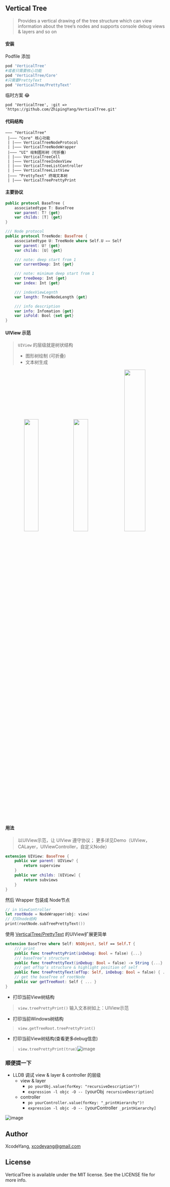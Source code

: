 ## Vertical Tree

> Provides a vertical drawing of the tree structure which can view information about the tree‘s nodes and supports console debug views & layers and so on

#### 安装

Podfile 添加

```ruby
pod 'VerticalTree'
#或者只需要核心功能
pod 'VerticalTree/Core'
#只需要PrettyText
pod 'VerticalTree/PrettyText'
```

临时方案 😂

`pod 'VerticalTree', :git => 'https://github.com/ZhipingYang/VerticalTree.git'`

#### 代码结构

```
——— "VerticalTree"
 |——— "Core" 核心功能
 | |——— VerticalTreeNodeProtocol
 | |——— VerticalTreeNodeWrapper
 |——— "UI" 绘制图形树（可折叠）
 | |——— VerticalTreeCell
 | |——— VerticalTreeIndexView
 | |——— VerticalTreeListController
 | |——— VerticalTreeListView
 |——— "PrettyText" 终端文本树
 | |——— VerticalTreePrettyPrint
```

#### 主要协议

```swift
public protocol BaseTree {
    associatedtype T: BaseTree
    var parent: T? {get}
    var childs: [T] {get}
}

/// Node protocol
public protocol TreeNode: BaseTree {
    associatedtype U: TreeNode where Self.U == Self
    var parent: U? {get}
    var childs: [U] {get}

    /// note: deep start from 1
    var currentDeep: Int {get}

    /// note: minimum deep start from 1
    var treeDeep: Int {get}
    var index: Int {get}

    /// indexViewLegnth
    var length: TreeNodeLength {get}

    /// info description
    var info: Infomation {get}
    var isFold: Bool {set get}    
}

```

#### UIView 示范

> `UIView` 的层级就是树状结构
> - 图形树绘制 (可折叠)
> - 文本树生成

<p align="center">
<img width=30% src="https://user-images.githubusercontent.com/9360037/56127886-c07fe200-5fb0-11e9-9c8a-ce677ea0b7e5.PNG"> <img width=30% src="https://user-images.githubusercontent.com/9360037/56130707-3e93b700-5fb8-11e9-914b-08abd4335eb0.PNG">
<img width=36% src="https://user-images.githubusercontent.com/9360037/56188383-f330e580-6057-11e9-94f7-b74bed4ebd23.png">
</p>

#### 用法
> 以UIView示范，让 UIView 遵守协议；
> 更多详见Demo（UIView，CALayer，UIViewController，自定义Node）

```swift
extension UIView: BaseTree {
    public var parent: UIView? {
        return superview
    }
    public var childs: [UIView] {
        return subviews
    }
}
```
然后 Wrapper 包装成 Node节点

```swift
// in ViewController
let rootNode = NodeWrapper(obj: view)
// 打印node结构
print(rootNode.subTreePrettyText())
```

使用 [VerticalTree/PrettyText](https://github.com/ZhipingYang/VerticalTree/blob/master/class/pretty/VerticalTreePrettyPrint.swift#L85) 的UIView扩展更简单

```swift
extension BaseTree where Self: NSObject, Self == Self.T {
    /// print
    public func treePrettyPrint(inDebug: Bool = false) {...}
    /// baseTree‘s structure
    public func treePrettyText(inDebug: Bool = false) -> String {...}
    /// get ofTop‘s structure & highlight position of self
    public func treePrettyText(ofTop: Self, inDebug: Bool = false) { ... }
    // get the baseTree of rootNode
    public var getTreeRoot: Self { ... }
}
```
- 打印当前View树结构

> `view.treePrettyPrint()` 输入文本树如上：UIView示范

- 打印当前Windows树结构

> `view.getTreeRoot.treePrettyPrint()` 

- 打印当前View树结构(查看更多debug信息)

> `view.treePrettyPrint(true)`![image](https://user-images.githubusercontent.com/9360037/56188507-46a33380-6058-11e9-8f98-37646a2cbfe0.png)

### 顺便提一下

- LLDB 调试 view & layer & controller 的层级
    -  view & layer
        - `po yourObj.value(forKey: "recursiveDescription")!`
        - `expression -l objc -O -- [`yourObj` recursiveDescription]`
    - controller
        - `po yourController.value(forKey: "_printHierarchy")!`
        - `expression -l objc -O -- [`yourController` _printHierarchy]`

![image](https://user-images.githubusercontent.com/9360037/56284463-16868e00-6147-11e9-834e-306c10c0926d.png)

## Author

XcodeYang, xcodeyang@gmail.com

## License

VerticalTree is available under the MIT license. See the LICENSE file for more info.

